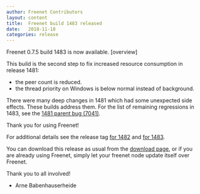 ```yaml
---
author: Freenet Contributors
layout: content
title:  Freenet build 1483 released
date:   2018-11-18
categories: release
---
```

Freenet 0.7.5 build 1483 is now available. [overview]

This build is the second step to fix increased resource consumption
in release 1481:

- the peer count is reduced.
- the thread priority on Windows is below normal instead of background.

There were many deep changes in 1481 which had some unexpected
side effects. These builds address them. For the list of remaining
regressions in 1483, see the [1481 parent bug (7041)][bug7041].

Thank you for using Freenet!

For additional details see the release tag
[for 1482][releasetag1482] and [for 1483][releasetag1483].

You can download this release as usual from the [download page][],
or if you are already using Freenet, simply let your freenet node
update itself over Freenet.

Thank you to all involved!

- Arne Babenhauserheide

[releasetag1482]: https://github.com/hyphanet/fred/releases/tag/build01482
[releasetag1483]: https://github.com/hyphanet/fred/releases/tag/build01483
[bug7041]: http://bugs.freenetproject.org/view.php?id=7041
[download page]: pages/download.html
